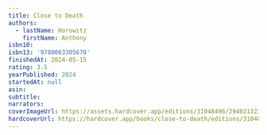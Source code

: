 ```yaml
---
title: Close to Death
authors:
  - lastName: Horowitz
    firstName: Anthony
isbn10:
isbn13: '9780063305670'
finishedAt: 2024-05-15
rating: 3.5
yearPublished: 2024
startedAt: null
asin:
subtitle:
narrators:
coverImageUrl: https://assets.hardcover.app/editions/31048496/2940213235006786.jpg
hardcoverUrl: https://hardcover.app/books/close-to-death/editions/31048496
---
```

